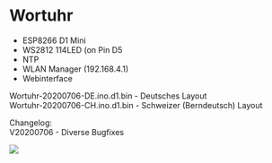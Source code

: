 # Wortuhr

* ESP8266 D1 Mini
* WS2812 114LED (on Pin D5
* NTP
* WLAN Manager (192.168.4.1)
* Webinterface

Wortuhr-20200706-DE.ino.d1.bin - Deutsches Layout  
Wortuhr-20200706-CH.ino.d1.bin - Schweizer (Berndeutsch) Layout 

Changelog:  
V20200706 - Diverse Bugfixes

<img src=https://github.com/eokgnah/Wortuhr/blob/master/Flash.png>
